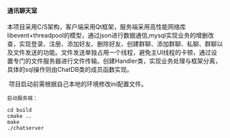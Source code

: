 #### 通讯聊天室

​   本项目采用C/S架构，客户端采用Qt框架，服务端采用高性能网络库libevent+threadpool的模型，通过json进行数据通信,mysql实现业务的增删改查，实现登录、注册、添加好友、删除好友、创建群聊、添加群聊、私聊、群聊以及文件发送的功能。文件发送单独占用一个线程，避免主UI线程的卡顿，通过设置专门的文件服务器进行文件传输。创建Handler类，实现业务处理与框架分离，具体的sql操作则由ChatDB类的成员函数实现。

​	  项目启动前需根据自己本地的环境修改ini配置文件。

    启动服务端：

```
cd build
cmake ..
make
./chatserver
```

